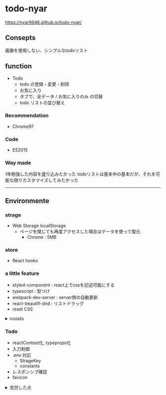 # todo-nyar
https://nyar9646.github.io/todo-nyar/

## Consepts
画像を使用しない、シンプルなtodoリスト

## function
- Todo
  - todo の登録・変更・削除
  - お気に入り
  - タブで、全データ / お気に入りのみ の切替
  - todo リストの並び替え

### Recommendation
- Chrome97

### Code
- ES2015

### Way made
1年勉強した内容を盛り込みたかった
  todoリストは基本中の基本だが、それを可能な限りカスタマイズしてみたかった

---

## Environmente
### strage
- Web Storage localStorage
  - ページを閉じても再度アクセスした場合はデータを使って復元
    - Chrome : 5MB

### store
- React hooks

### a little feature
- styled-component : react上でcssを記述可能にする
- typescript : 型つけ
- webpack-dev-server : server側の自動更新
- react-beautifl-dnd : リストドラッグ
- reset CSS

<details>
<summary>installs</summary>
$ npx create-react-app todo-nyar
  $ yarn add webpack webpack-cli
  $ yarn add typescript
  $ yarn add ts-loader @types/react @types/react-dom
  $ yarn add webpack-dev-server
  $ yarn add nanoid
  $ yarn add styled-components @material-ui/core
  $ yarn add array-move react-beautiful-dnd @types/react-beautiful-dnd
  $ yarn add react-tabs

</details>

### Todo
- reactContext化, typeprops化
- 入力制御
- .env 対応
  - StrageKey
  - constants
- レスポンシブ確認
- favicon

<details>
<summary>苦労した点</summary>
- リストドラッグの機能に、当初は react-draggable-dnd を使おうとしたが、typescript を反映する際にうまくいかず、調査に時間がかかった
</details>
